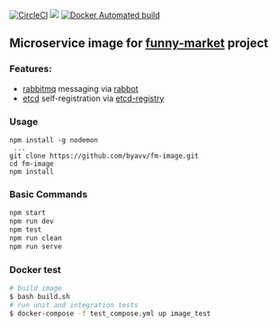[![CircleCI](https://circleci.com/gh/byavv/fm-image.svg?style=svg)](https://circleci.com/gh/byavv/fm-image)
[![](https://images.microbadger.com/badges/image/aksenchyk/fm-image.svg)](https://microbadger.com/images/aksenchyk/fm-image "Provided by microbadger.com")
[![Docker Automated build](https://img.shields.io/docker/automated/aksenchyk/fm-image.svg?maxAge=2592000)]()

## Microservice image for [funny-market](https://github.com/byavv/funny-market) project

### Features: 
- [rabbitmq](https://www.rabbitmq.com/) messaging via [rabbot](https://github.com/arobson/rabbot)
- [etcd](https://github.com/coreos/etcd) self-registration via [etcd-registry](https://github.com/mafintosh/etcd-registry)

### Usage

    npm install -g nodemon 
     ...
    git clone https://github.com/byavv/fm-image.git
    cd fm-image
    npm install

### Basic Commands

```sh
npm start
npm run dev
npm test
npm run clean
npm run serve
```

### Docker test

```sh
# build image
$ bash build.sh
# run unit and integration tests
$ docker-compose -f test_compose.yml up image_test 
```